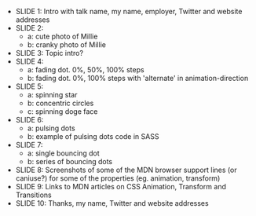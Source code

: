 * SLIDE 1: Intro with talk name, my name, employer, Twitter and website addresses
* SLIDE 2:
  * a: cute photo of Millie
  * b: cranky photo of Millie
* SLIDE 3: Topic intro?
* SLIDE 4:
  * a: fading dot. 0%, 50%, 100% steps
  * b: fading dot. 0%, 100% steps with 'alternate' in animation-direction
* SLIDE 5:
  * a: spinning star
  * b: concentric circles
  * c: spinning doge face
* SLIDE 6:
  * a: pulsing dots
  * b: example of pulsing dots code in SASS
* SLIDE 7:
  * a: single bouncing dot
  * b: series of bouncing dots
* SLIDE 8: Screenshots of some of the MDN browser support lines (or caniuse?) for some of the properties (eg. animation, transform)
* SLIDE 9: Links to MDN articles on CSS Animation, Transform and Transitions
* SLIDE 10: Thanks, my name, Twitter and website addresses
